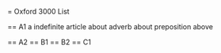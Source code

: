 = Oxford 3000 List

== A1
a indefinite article
about adverb
about preposition
above

== A2
== B1
== B2
== C1
